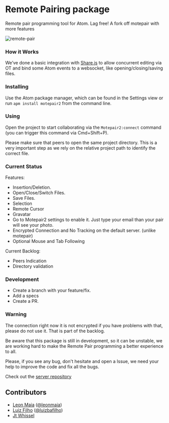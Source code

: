 # Remote Pairing package

Remote pair programming tool for Atom. Lag free! A fork off motepair with more features

![remote-pair](https://raw.githubusercontent.com/motepair/motepair/master/docs/motepair.gif)

### How it Works
We’ve done a basic integration with  [Share.js](http://sharejs.org/) to allow concurrent editing via OT and bind some Atom events to a websocket, like opening/closing/saving files.

### Installing

Use the Atom package manager, which can be found in the Settings view or
run `apm install motepair2` from the command line.


### Using
Open the project to start collaborating via the `Motepair2:connect` command
(you can trigger this command via Cmd+Shift+P).

Please make sure that peers to open the same project directory. This is a very important step as we rely on the relative project path to identify the correct file.

### Current Status
Features:
  - Insertion/Deletion.
  - Open/Close/Switch Files.
  - Save Files.
  - Selection
  - Remote Cursor
  - Gravatar
  - Go to Motepair2 settings to enable it. Just type your email than your pair will see your photo.
  - Encrypted Connection and No Tracking on the default server. (unlike motepair)
  - Optional Mouse and Tab Following


Current Backlog:
  - Peers Indication
  - Directory validation

### Development
* Create a branch with your feature/fix.
* Add a specs
* Create a PR.

### Warning
The connection right now it is not encrypted if you have problems with that, please do not use it. That is part of the backlog.

Be aware that this package is still in development, so it can be unstable, we are working hard to make the Remote Pair programming a better experience to all.

Please, if you see any bug, don't hesitate and open a Issue, we need your help to improve the code and fix all the bugs.

Check out the [server repository](https://github.com/phara0h/motepair-server)

## Contributors

* [Leon Maia](http://github.com/leonmaia) ([@leonmaia](https://twitter.com/leonmaia))
* [Luiz Filho](http://github.com/luizbafilho) ([@luizbafilho](http://twitter.com/luizbafilho))
* [Jt Whissel](http://github.com/phara0h)
